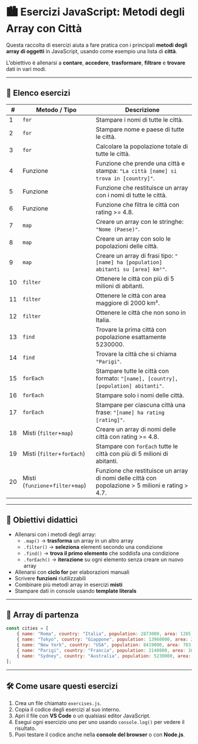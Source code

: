# 🏙️ Esercizi JavaScript: Metodi degli Array con Città

Questa raccolta di esercizi aiuta a fare pratica con i principali **metodi degli array di oggetti** in JavaScript, usando come esempio una lista di **città**.  

L’obiettivo è allenarsi a **contare**, **accedere**, **trasformare**, **filtrare** e **trovare** dati in vari modi.

---

## 📝 Elenco esercizi

| #  | Metodo / Tipo       | Descrizione                                                                 |
|----|-------------------|-----------------------------------------------------------------------------|
| 1  | `for`             | Stampare i nomi di tutte le città.                                         |
| 2  | `for`             | Stampare nome e paese di tutte le città.                                   |
| 3  | `for`             | Calcolare la popolazione totale di tutte le città.                         |
| 4  | Funzione          | Funzione che prende una città e stampa: `"La città [name] si trova in [country]"`. |
| 5  | Funzione          | Funzione che restituisce un array con i nomi di tutte le città.            |
| 6  | Funzione          | Funzione che filtra le città con rating >= 4.8.                             |
| 7  | `map`             | Creare un array con le stringhe: `"Nome (Paese)"`.                          |
| 8  | `map`             | Creare un array con solo le popolazioni delle città.                        |
| 9  | `map`             | Creare un array di frasi tipo: `"[name] ha [population] abitanti su [area] km²"`. |
| 10 | `filter`          | Ottenere le città con più di 5 milioni di abitanti.                         |
| 11 | `filter`          | Ottenere le città con area maggiore di 2000 km².                             |
| 12 | `filter`          | Ottenere le città che non sono in Italia.                                   |
| 13 | `find`            | Trovare la prima città con popolazione esattamente 5230000.                 |
| 14 | `find`            | Trovare la città che si chiama `"Parigi"`.                                   |
| 15 | `forEach`         | Stampare tutte le città con formato: `"[name], [country], [population] abitanti"`. |
| 16 | `forEach`         | Stampare solo i nomi delle città.                                           |
| 17 | `forEach`         | Stampare per ciascuna città una frase: `"[name] ha rating [rating]"`.       |
| 18 | Misti (`filter`+`map`) | Creare un array di nomi delle città con rating >= 4.8.                    |
| 19 | Misti (`filter`+`forEach`) | Stampare con `forEach` tutte le città con più di 5 milioni di abitanti. |
| 20 | Misti (`funzione`+`filter`+`map`) | Funzione che restituisce un array di nomi delle città con popolazione > 5 milioni e rating > 4.7. |

---

## 🎯 Obiettivi didattici

- Allenarsi con i metodi degli array:
  - `.map()` → **trasforma** un array in un altro array  
  - `.filter()` → **seleziona** elementi secondo una condizione  
  - `.find()` → **trova il primo elemento** che soddisfa una condizione  
  - `.forEach()` → **iterazione** su ogni elemento senza creare un nuovo array  
- Allenarsi con **ciclo for** per elaborazioni manuali  
- Scrivere **funzioni** riutilizzabili  
- Combinare più metodi array in esercizi **misti**  
- Stampare dati in console usando **template literals**  

---

## 🔹 Array di partenza

```javascript
const cities = [
    { name: "Roma", country: "Italia", population: 2873000, area: 1285, rating: 4.8 },
    { name: "Tokyo", country: "Giappone", population: 13960000, area: 2194, rating: 4.9 },
    { name: "New York", country: "USA", population: 8419000, area: 783, rating: 4.7 },
    { name: "Parigi", country: "Francia", population: 2148000, area: 105, rating: 4.8 },
    { name: "Sydney", country: "Australia", population: 5230000, area: 12368, rating: 4.6 }
];
```

---

## 🛠️ Come usare questi esercizi

1. Crea un file chiamato `exercises.js`.  
2. Copia il codice degli esercizi al suo interno.  
3. Apri il file con **VS Code** o un qualsiasi editor JavaScript.  
4. Esegui ogni esercizio uno per uno usando `console.log()` per vedere il risultato.  
5. Puoi testare il codice anche nella **console del browser** o con **Node.js**.